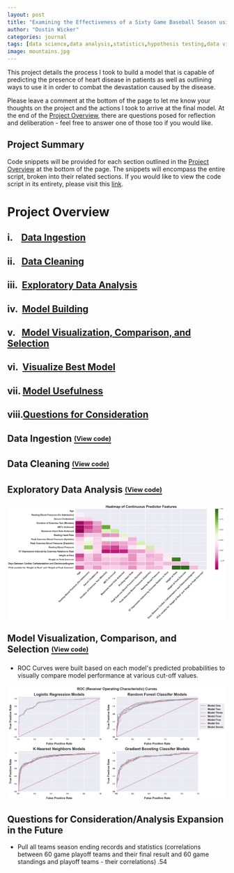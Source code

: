 ```yaml
---
layout: post
title: "Examining the Effectiveness of a Sixty Game Baseball Season using Python"
author: "Dustin Wicker"
categories: journal
tags: [data science,data analysis,statistics,hypothesis testing,data visualization,data mining,data cleaning,web scraping,python]
image: mountains.jpg
---
```



This project details the process I took to build a model that is capable of predicting the presence of heart disease in patients as well as outlining ways to use it in order to combat the devastation caused by the disease.  
  
 Please leave a comment at the bottom of the page to let me know your thoughts on the project and the actions I took to arrive at the final model. At the end of the [Project Overview](#project-overview), there are questions posed for reflection and deliberation - feel free to answer one of those too if you would like.

## Project Summary  

Code snippets will be provided for each section outlined in the [Project Overview](#project-overview) at the bottom of the page. The snippets will encompass the entire script, broken into their related sections. If you would like to view the code script in its entirety, please visit this [link](https://github.com/dustinwicker/Heart-Disease-Detection/blob/master/heart_disease_code.py/?target=%22_blank%22).
 
# Project Overview  
## i.    [Data Ingestion](#data-ingestionview-code)
## ii.   [Data Cleaning](#data-cleaningview-code)
## iii.  [Exploratory Data Analysis](#exploratory-data-analysisview-code)
## iv.  [Model Building](#model-buildingview-code)
## v.   [Model Visualization, Comparison, and Selection](#model-visualization-comparison-and-selectionview-code)
## vi.  [Visualize Best Model](#visualize-best-modelview-code)
## vii. [Model Usefulness](#model-usefulness)
## viii.[Questions for Consideration](#questions-for-consideration) 
  
## Data Ingestion [<sub><sup>(View code)</sup></sub>](#data-ingestion)  

## Data Cleaning [<sub><sup>(View code)</sup></sub>](#data-cleaning)


## Exploratory Data Analysis [<sub><sup>(View code)</sup></sub>](#exploratory-data-analysis)

![Heatmap of Continous Predictor Variables](/assets/img/heatmap_continous_predictor_variables.png "Heatmap of Continous Predictor Variables")

   
## Model Visualization, Comparison, and Selection [<sub><sup>(View code)</sup></sub>](#model-visualization-comparison-and-selection)
* ROC Curves were built based on each model's predicted probabilities to visually compare model performance at various cut-off values.  

![ROC Curves](/assets/img/roc_cruves.png "ROC Curves")  

## Questions for Consideration/Analysis Expansion in the Future
* Pull all teams season ending records and statistics (correlations between 60 game playoff teams and their final result and 60 game standings and playoff teams - their correlations) .54
